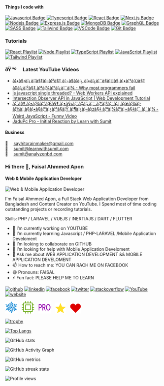 #### Things I code with

[![Javascript Badge](https://img.shields.io/badge/-Javascript-F0DB4F?style=for-the-badge&labelColor=black&logo=javascript&logoColor=F0DB4F)](#) [![Typescript Badge](https://img.shields.io/badge/-Typescript-007acc?style=for-the-badge&labelColor=black&logo=typescript&logoColor=007acc)](#) [![React Badge](https://img.shields.io/badge/-React-61DBFB?style=for-the-badge&labelColor=black&logo=react&logoColor=61DBFB)](#) [![Next.js Badge](https://img.shields.io/badge/next.js-000000?style=for-the-badge&logo=nextdotjs&logoColor=white)](#) [![Nodejs Badge](https://img.shields.io/badge/-Nodejs-3C873A?style=for-the-badge&labelColor=black&logo=node.js&logoColor=3C873A)](#) [![Express.js Badge](https://img.shields.io/badge/Express.js-000000?style=for-the-badge&logo=express&logoColor=white)](#) [![MongoDB Badge](https://img.shields.io/badge/MongoDB-4EA94B?style=for-the-badge&logo=mongodb&logoColor=white)](#) [![GraphQL Badge](https://img.shields.io/badge/-GraphQl-e535ab?style=for-the-badge&labelColor=black&logo=node.js&logoColor=e535ab)](#) [![SASS Badge](https://img.shields.io/badge/Sass-CC6699?style=for-the-badge&logo=sass&logoColor=white)](#) [![Tailwind Badge](https://img.shields.io/badge/Tailwind%20CSS-092749?style=for-the-badge&logo=tailwindcss&logoColor=06B6D4&labelColor=000000)](#) [![VSCode Badge](https://img.shields.io/badge/Visual_Studio-5C2D91?style=for-the-badge&logo=visual%20studio&logoColor=white)](#) [![Git Badge](https://img.shields.io/badge/Git-F05032?style=for-the-badge&logo=git&logoColor=white)](#)

### Tutorials

[![React Playlist](https://img.shields.io/badge/React-20232A?style=for-the-badge&logo=react&logoColor=61DAFB)](https://lwsbd.link/react) [![Node Playlist](https://img.shields.io/badge/Node.js-339933?style=for-the-badge&logo=nodedotjs&logoColor=white)](https://lwsbd.link/node) [![TypeScript Playlist](https://img.shields.io/badge/TypeScript-007ACC?style=for-the-badge&logo=typescript&logoColor=white)](https://lwsbd.link/ts) [![JavaScript Playlist](https://img.shields.io/badge/JavaScript-323330?style=for-the-badge&logo=javascript&logoColor=F7DF1E)](https://lwsbd.link/startjs) [![Tailwind Playlist](https://img.shields.io/badge/Tailwind%20CSS-092749?style=for-the-badge&logo=tailwindcss&logoColor=06B6D4&labelColor=000000)](https://lwsbd.link/tp)


### ðŸ“º &emsp;Latest YouTube Videos

<!-- YOUTUBE:START -->
- [à¦•à§‹à¦¡ à¦¦à§‡à¦–à¦²à§‡ à¦¬à§à¦à¦¿ à¦•à¦¿à¦¨à§à¦¤à§ à¦•à¦°à¦¤à§‡ à¦¦à¦¿à¦²à§‡ à¦ªà¦¾à¦°à¦¿à¦¨à¦¾ - Why most programmers fail](https://www.youtube.com/watch?v=HbEl_NHeHiU)
- [Is javascript single threaded? - Web Workers API explained](https://www.youtube.com/watch?v=hhGB2fH7_XQ)
- [Intersection Observer API in JavaScript | Web Development Tutorial](https://www.youtube.com/watch?v=D1XeL4HF8lI)
- [à¦¯à§‡ à¦•à¦¾à¦°à¦£à§‡ à¦•à§‹à¦¨à¦¦à¦¿à¦¨ à¦†à¦ªà¦¨à¦¿ à¦œà¦¾à¦­à¦¾à¦¸à§à¦•à§à¦°à¦¿à¦ªà§à¦Ÿ à¦¶à¦¿à¦–à¦¤à§‡ à¦ªà¦¾à¦°à¦¬à§‡à¦¨ à¦¨à¦¾ - Weird JavaScript - Funny Video](https://www.youtube.com/watch?v=7tfh5K1PN7c)
- [JaduPc Pro - Initial Reaction by Learn with Sumit](https://www.youtube.com/watch?v=SPgeDbl2KRo)
<!-- YOUTUBE:END -->

#### Business

:email: &emsp;sayhitorainmaker@gmail.com
<br >
:email: &emsp;sumit@learnwithsumit.com
<br >
:email: &emsp;sumit@analyzenbd.com


### Hi there 👋, Faisal Ahmmed Apon
#### Web & Mobile Application Developer
![Web & Mobile Application Developer](https://scontent.fdac24-2.fna.fbcdn.net/v/t39.30808-6/357740797_224063697121842_6023524084708026672_n.jpg?_nc_cat=111&ccb=1-7&_nc_sid=52f669&_nc_ohc=TpwMQG5jEUIAX_zKtiV&_nc_ht=scontent.fdac24-2.fna&oh=00_AfCxSAULbjOlj7QJcJqOPr3ffY0t-1-TgOvBuJqh27xH_g&oe=650A133E)

I'm Faisal Ahmmed Apon, a Full Stack Web Application Developer from Bangladesh and Content Creator on YouTube. I Spend most of time coding outstanding projects or recording tutorials.

Skills: PHP / LARAVEL / VUEJS / INERTIAJS / DART / FLUTTER

- 🔭 I’m currently working on YOUTUBE 
- 🌱 I’m currently learning Javascript / PHP-LARAVEL /Mobile Application Develoment 
- 👯 I’m looking to collaborate on GITHUB 
- 🤔 I’m looking for help with Mobile Application Develoment 
- 💬 Ask me about WEB APPLICATION DEVELOPMENT && MOBILE APPLICATION DEVELOMENT 
- 📫 How to reach me: YOU CAN RACH ME ON FACEBOOK 
- 😄 Pronouns: FAISAL 
- ⚡ Fun fact: PLEASE HELP ME TO LEARN 


[<img src='https://cdn.jsdelivr.net/npm/simple-icons@3.0.1/icons/github.svg' alt='github' height='40'>](https://github.com/https://github.com/faisalahmmedapon)  [<img src='https://cdn.jsdelivr.net/npm/simple-icons@3.0.1/icons/linkedin.svg' alt='linkedin' height='40'>](https://www.linkedin.com/in/https://LinkedIn.com/faisalahmmedapon/)  [<img src='https://cdn.jsdelivr.net/npm/simple-icons@3.0.1/icons/facebook.svg' alt='facebook' height='40'>](https://www.facebook.com/https://facebook.com/faisalahmmedapon)  [<img src='https://cdn.jsdelivr.net/npm/simple-icons@3.0.1/icons/twitter.svg' alt='twitter' height='40'>](https://twitter.com/https://twitter.com/faisalahmmedapon)  [<img src='https://cdn.jsdelivr.net/npm/simple-icons@3.0.1/icons/stackoverflow.svg' alt='stackoverflow' height='40'>](https://stackoverflow.com/users/https://stackoverflow.com/faisalahmmedapon)  [<img src='https://cdn.jsdelivr.net/npm/simple-icons@3.0.1/icons/youtube.svg' alt='YouTube' height='40'>](https://www.youtube.com/channel/https://youtube.com/faisalahmmedapon)  [<img src='https://cdn.jsdelivr.net/npm/simple-icons@3.0.1/icons/icloud.svg' alt='website' height='40'>](faisalahmmedapon.com)  

<a href='https://archiveprogram.github.com/'><img src='https://raw.githubusercontent.com/acervenky/animated-github-badges/master/assets/acbadge.gif' width='40' height='40'></a> <a href='https://docs.github.com/en/developers'><img src='https://raw.githubusercontent.com/acervenky/animated-github-badges/master/assets/devbadge.gif' width='40' height='40'></a> <a href='https://github.com/pricing'><img src='https://raw.githubusercontent.com/acervenky/animated-github-badges/master/assets/pro.gif' width='40' height='40'></a> <a href='https://stars.github.com/'><img src='https://raw.githubusercontent.com/acervenky/animated-github-badges/master/assets/starbadge.gif' width='35' height='35'></a> <a href='https://docs.github.com/en/github/supporting-the-open-source-community-with-github-sponsors'><img src='https://raw.githubusercontent.com/acervenky/animated-github-badges/master/assets/sponsorbadge.gif' width='35' height='35'></a> 

[![trophy](https://github-profile-trophy.vercel.app/?username=https://github.com/faisalahmmedapon)](https://github.com/ryo-ma/github-profile-trophy)

[![Top Langs](https://github-readme-stats.vercel.app/api/top-langs/?username=https://github.com/faisalahmmedapon)](https://github.com/anuraghazra/github-readme-stats)

![GitHub stats](https://github-readme-stats.vercel.app/api?username=https://github.com/faisalahmmedapon&show_icons=true&count_private=true)  

![GitHub Activity Graph](https://activity-graph.herokuapp.com/graph?username=https://github.com/faisalahmmedapon)  

![GitHub metrics](https://metrics.lecoq.io/https://github.com/faisalahmmedapon)  

![GitHub streak stats](https://streak-stats.demolab.com/?user=https://github.com/faisalahmmedapon)  

![Profile views](https://gpvc.arturio.dev/https://github.com/faisalahmmedapon)  
